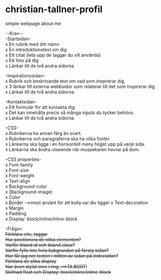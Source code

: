 # christian-tallner-profil
simple webpage about me

--Krav--  
-Startsidan-  
x En rubrik med ditt namn  
x En introduktionstext om dig  
x Ett citat (leta upp de taggar du vill använda)  
x Ett foto på dig  
x Länkar till de två andra sidorna  

-Inspirationssidan-  
x Rubrik och beskrivande text om vad som inspirerar dig.  
x 3 länkar till externa webbsidor som relaterar till det som inspirerar dig.   
x Länkar till de två andra sidorna  

-Kontaktsidan-  
x Ett formulär för att kontakta dig.  
x Det kan innehålla precis så många inputs du tycker behövs.  
x Länkar till de två andra sidorna  

-CSS-  
x Rubrikerna ha annan färg än svart.  
x Rubrikerna och paragraferna ska ha olika fonter.  
x Länkarna ska ligga i en horisontell meny högst upp på varje sida.  
x Länkarna ska ändra utseende när muspekaren hovrar på dom.  

-CSS properties-  
x Font-family  
x Font-size  
x Font-weight  
x Text-align  
x Background-color  
x (Background-image)  
x Color  
x Border -->mest använt för att kolla var div ligger
x Text-decoration  
x Margin  
x Padding  
x Display: block/inline/inline-block  


-Frågor-  
~~Förklara cite, taggar~~  
~~Hur positionera de olika elementen?~~  
~~Varför ibland id och ibland class?~~  
~~Varför fylls inte hela bakgrunden på första sidan?~~  
~~Hur får jag ner texten i mitten av sidan på indexsidan?~~  
~~Förklara de olika display~~  
~~Har även stylat inne i img..-->TA BORT!~~  
~~Skillnad float och Display: block/inline/inline-block~~  